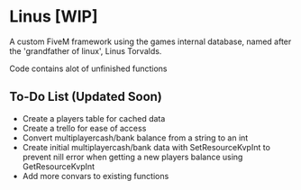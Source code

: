 # Linus [WIP]
A custom FiveM framework using the games internal database, named after the 'grandfather of linux', Linus Torvalds.

Code contains alot of unfinished functions


## To-Do List (Updated Soon)

- Create a players table for cached data
- Create a trello for ease of access
- Convert multiplayercash/bank balance from a string to an int
- Create initial multiplayercash/bank data with SetResourceKvpInt to prevent nill error when getting a new players balance using GetResourceKvpInt
- Add more convars to existing functions
